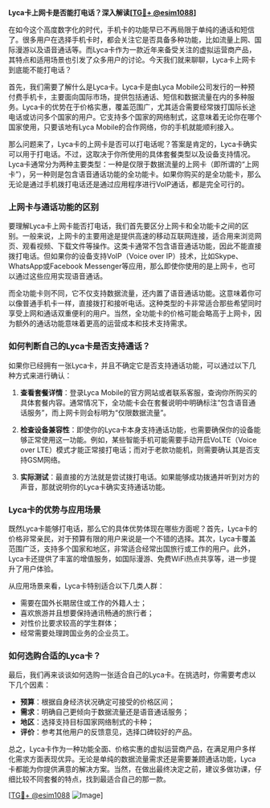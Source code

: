 **Lyca卡上网卡是否能打电话？深入解读[[TG💪+ @esim1088](https://t.me/s/esim1088)]**

在如今这个高度数字化的时代，手机卡的功能早已不再局限于单纯的通话和短信了。很多用户在选择手机卡时，都会关注它是否具备多种功能，比如流量上网、国际漫游以及语音通话等。而Lyca卡作为一款近年来备受关注的虚拟运营商产品，其特点和适用场景也引发了众多用户的讨论。今天我们就来聊聊，Lyca卡上网卡到底能不能打电话？

首先，我们需要了解什么是Lyca卡。Lyca卡是由Lyca Mobile公司发行的一种预付费手机卡，主要面向国际市场，提供包括通话、短信和数据流量在内的多种服务。Lyca卡的优势在于价格实惠，覆盖范围广，尤其适合需要经常拨打国际长途电话或访问多个国家的用户。它支持多个国家的网络制式，这意味着无论你在哪个国家使用，只要该地有Lyca Mobile的合作网络，你的手机就能顺利接入。

那么问题来了，Lyca卡的上网卡是否可以打电话呢？答案是肯定的，Lyca卡确实可以用于打电话。不过，这取决于你所使用的具体套餐类型以及设备支持情况。Lyca卡通常分为两种主要类型：一种是仅限于数据流量的上网卡（即所谓的“上网卡”），另一种则是包含语音通话功能的全功能卡。如果你购买的是全功能卡，那么无论是通过手机拨打电话还是通过应用程序进行VoIP通话，都是完全可行的。

### 上网卡与通话功能的区别

要理解Lyca卡上网卡能否打电话，我们首先要区分上网卡和全功能卡之间的区别。一般来说，上网卡的主要用途是提供高速的移动互联网连接，适合用来浏览网页、观看视频、下载文件等操作。这类卡通常不包含语音通话功能，因此不能直接拨打电话。但如果你的设备支持VoIP（Voice over IP）技术，比如Skype、WhatsApp或Facebook Messenger等应用，那么即使你使用的是上网卡，也可以通过这些应用实现语音通话。

而全功能卡则不同，它不仅支持数据流量，还内置了语音通话功能。这意味着你可以像普通手机卡一样，直接拨打和接听电话。这种类型的卡非常适合那些希望同时享受上网和通话双重便利的用户。当然，全功能卡的价格可能会略高于上网卡，因为额外的通话功能意味着更高的运营成本和技术支持需求。

### 如何判断自己的Lyca卡是否支持通话？

如果你已经拥有一张Lyca卡，并且不确定它是否支持通话功能，可以通过以下几种方式来进行确认：

1. **查看套餐详情**：登录Lyca Mobile的官方网站或者联系客服，查询你所购买的具体套餐内容。通常情况下，全功能卡会在套餐说明中明确标注“包含语音通话服务”，而上网卡则会标明为“仅限数据流量”。

2. **检查设备兼容性**：即使你的Lyca卡本身支持通话功能，也需要确保你的设备能够正常使用这一功能。例如，某些智能手机可能需要手动开启VoLTE（Voice over LTE）模式才能正常接打电话；而对于老款功能机，则需要确认其是否支持GSM网络。

3. **实际测试**：最直接的方法就是尝试拨打电话。如果能够成功拨通并听到对方的声音，那就说明你的Lyca卡确实支持通话功能。

### Lyca卡的优势与应用场景

既然Lyca卡能够打电话，那么它的具体优势体现在哪些方面呢？首先，Lyca卡的价格非常亲民，对于预算有限的用户来说是一个不错的选择。其次，Lyca卡覆盖范围广泛，支持多个国家和地区，非常适合经常出国旅行或工作的用户。此外，Lyca卡还提供了丰富的增值服务，如国际漫游、免费WiFi热点共享等，进一步提升了用户体验。

从应用场景来看，Lyca卡特别适合以下几类人群：
- 需要在国外长期居住或工作的外籍人士；
- 喜欢旅游并且想要保持通讯畅通的旅行者；
- 对性价比要求较高的学生群体；
- 经常需要处理跨国业务的企业员工。

### 如何选购合适的Lyca卡？

最后，我们再来谈谈如何选购一张适合自己的Lyca卡。在挑选时，你需要考虑以下几个因素：
- **预算**：根据自身经济状况确定可接受的价格区间；
- **需求**：明确自己更倾向于数据流量还是语音通话服务；
- **地区**：选择支持目标国家网络制式的卡种；
- **评价**：参考其他用户的反馈意见，选择口碑较好的产品。

总之，Lyca卡作为一种功能全面、价格实惠的虚拟运营商产品，在满足用户多样化需求方面表现优异。无论是单纯的数据流量需求还是需要兼顾通话功能，Lyca卡都能为你提供满意的解决方案。当然，在做出最终决定之前，建议多做功课，仔细比较不同套餐的特点，找到最适合自己的那一款。

[[TG💪+ @esim1088](https://t.me/s/esim1088) ![Image](https://i.postimg.cc/4NQfJmqS/Snipaste-2025-05-13-00-14-12.png)]
